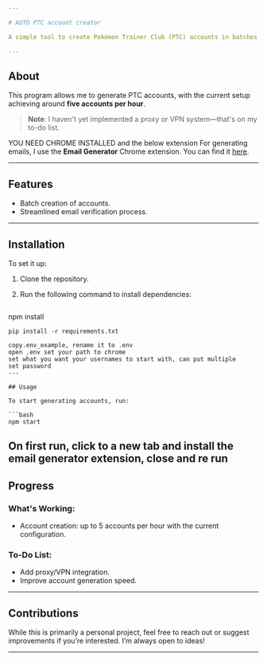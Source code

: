 ```yaml
---

# AUTO PTC account creator

A simple tool to create Pokémon Trainer Club (PTC) accounts in batches.

---
```


## About

This program allows me to generate PTC accounts, with the current setup achieving around **five accounts per hour**. 

> **Note**: I haven't yet implemented a proxy or VPN system—that's on my to-do list. 

YOU NEED CHROME INSTALLED
and the below extension
For generating emails, I use the **Email Generator** Chrome extension. You can find it [here](https://chromewebstore.google.com/detail/email-generator/nopbpkakbijkbhfcofpmfkdkdgbcjpec?hl=en).

---

## Features

- Batch creation of accounts.
- Streamlined email verification process.

---

## Installation

To set it up:

1. Clone the repository.
2. Run the following command to install dependencies:

   ```bash
npm install

   ```
pip install -r requirements.txt

copy.env_example, rename it to .env
open .env set your path to chrome
set what you want your usernames to start with, can put multiple
set password
---

## Usage

To start generating accounts, run:

```bash
npm start
```
On first run, click to a new tab and install the email generator extension, close and re run
---

## Progress

### What's Working:
- Account creation: up to 5 accounts per hour with the current configuration.

### To-Do List:
- Add proxy/VPN integration.
- Improve account generation speed.

---

## Contributions

While this is primarily a personal project, feel free to reach out or suggest improvements if you’re interested. I’m always open to ideas!

---